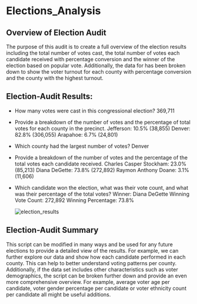 # Elections_Analysis
## Overview of Election Audit
The purpose of this audit is to create a full overview of the election results including the total number of votes cast, the total number of votes each candidate received with percentage conversion and the winner of the election based on popular vote. Additionally, the data for has been broken down to show the voter turnout for each county with percentage conversion and the county with the highest turnout.

## Election-Audit Results:
* How many votes were cast in this congressional election? 
  369,711
* Provide a breakdown of the number of votes and the percentage of total votes for each county in the precinct.
  Jefferson: 10.5% (38,855)
  Denver: 82.8% (306,055)
  Arapahoe: 6.7% (24,801)
* Which county had the largest number of votes?
  Denver
* Provide a breakdown of the number of votes and the percentage of the total votes each candidate received.
  Charles Casper Stockham: 23.0% (85,213)
  Diana DeGette: 73.8% (272,892)
  Raymon Anthony Doane: 3.1% (11,606)
* Which candidate won the election, what was their vote count, and what was their percentage of the total votes?
  Winner: Diana DeGette
  Winning Vote Count: 272,892
  Winning Percentage: 73.8%
  
  ![election_results](https://user-images.githubusercontent.com/110862261/187820329-527c80f5-53ed-4eef-8f00-4510d1c94105.png)

## Election-Audit Summary
This script can be modified in many ways and be used for any future elections to provide a detailed view of the results. For example, we can further explore our data and show how each candidate performed in each county. This can help to better understand voting patterns per county. Additionally, if the data set includes other characteristics such as voter demographics, the script can be broken further down and provide an even more comprehensive overview. For example, average voter age per candidate, voter gender percentage per candidate or voter ethnicity count per candidate all might be useful additions. 
